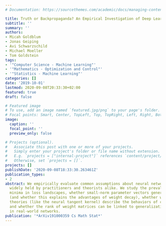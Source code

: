 ```yaml
---
# Documentation: https://sourcethemes.com/academic/docs/managing-content/

title: Truth or Backpropaganda? An Empirical Investigation of Deep Learning Theory
subtitle: ''
summary: ''
authors:
- Micah Goldblum
- Jonas Geiping
- Avi Schwarzschild
- Michael Moeller
- Tom Goldstein
tags:
- '"Computer Science - Machine Learning"'
- '"Mathematics - Optimization and Control"'
- '"Statistics - Machine Learning"'
categories: []
date: '2019-10-01'
lastmod: 2020-09-08T20:33:30+02:00
featured: true
draft: false

# Featured image
# To use, add an image named `featured.jpg/png` to your page's folder.
# Focal points: Smart, Center, TopLeft, Top, TopRight, Left, Right, BottomLeft, Bottom, BottomRight.
image:
  caption: ''
  focal_point: ''
  preview_only: false

# Projects (optional).
#   Associate this post with one or more of your projects.
#   Simply enter your project's folder or file name without extension.
#   E.g. `projects = ["internal-project"]` references `content/project/deep-learning/index.md`.
#   Otherwise, set `projects = []`.
projects: []
publishDate: '2020-09-08T18:33:30.263461Z'
publication_types:
- 2
abstract: We empirically evaluate common assumptions about neural networks that are
  widely held by practitioners and theorists alike. We study the prevalence of local
  minima in loss landscapes, whether small-norm parameter vectors generalize better
  (and whether this explains the advantages of weight decay), whether wide-network
  theories (like the neural tangent kernel) describe the behaviors of classifiers,
  and whether the rank of weight matrices can be linked to generalization and robustness
  in real-world networks.
publication: '*ArXiv191000359 Cs Math Stat*'
---
```

